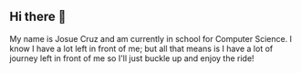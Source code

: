 ## Hi there 👋

My name is Josue Cruz and am currently in school for Computer Science. I know I have a lot left in front of me; but all that means is I have a lot of journey left in front of me so I'll just buckle up and enjoy the ride!
